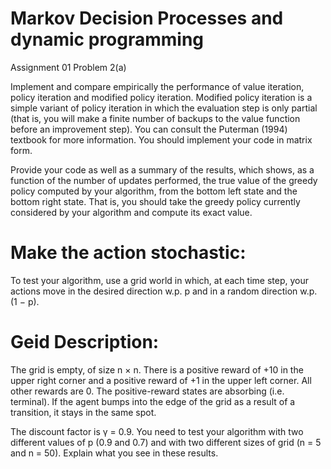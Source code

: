 # Markov Decision Processes and dynamic programming 
Assignment 01 Problem 2(a)

Implement and compare empirically the performance of value iteration, policy iteration and
modified policy iteration. Modified policy iteration is a simple variant of policy iteration in
which the evaluation step is only partial (that is, you will make a finite number of backups
to the value function before an improvement step). You can consult the Puterman (1994) textbook for more information. You should implement your code in matrix form. 

Provide your code as well as a summary of the results, which shows, as a function of the number
of updates performed, the true value of the greedy policy computed by your algorithm, from
the bottom left state and the bottom right state. That is, you should take the greedy policy
currently considered by your algorithm and compute its exact value.

# Make the action stochastic:
To test your algorithm, use a grid world in which, at each time step, your actions move in the
desired direction w.p. p and in a random direction w.p. (1 − p). 

# Geid Description:
The grid is empty, of size n × n. There is a positive reward of +10 in the upper right corner and a positive reward of +1 in the upper left corner. All other rewards are 0. The positive-reward states are absorbing (i.e. terminal). If the agent bumps into the edge of the grid as a result of a transition, it stays in the same spot. 

The discount factor is γ = 0.9. You need to test your algorithm with two different values of p (0.9 and 0.7) and with two different sizes of grid (n = 5 and n = 50). Explain what you see in these results.
